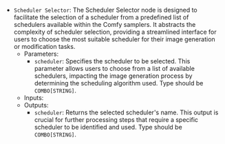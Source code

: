 - `Scheduler Selector`: The Scheduler Selector node is designed to facilitate the selection of a scheduler from a predefined list of schedulers available within the Comfy samplers. It abstracts the complexity of scheduler selection, providing a streamlined interface for users to choose the most suitable scheduler for their image generation or modification tasks.
    - Parameters:
        - `scheduler`: Specifies the scheduler to be selected. This parameter allows users to choose from a list of available schedulers, impacting the image generation process by determining the scheduling algorithm used. Type should be `COMBO[STRING]`.
    - Inputs:
    - Outputs:
        - `scheduler`: Returns the selected scheduler's name. This output is crucial for further processing steps that require a specific scheduler to be identified and used. Type should be `COMBO[STRING]`.
